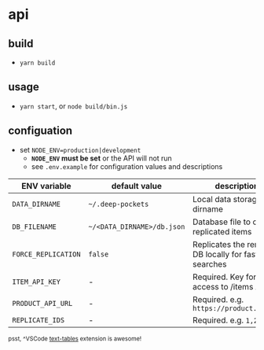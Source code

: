 # api

## build

- `yarn build`

## usage

- `yarn start`, or `node build/bin.js`


## configuation

- set `NODE_ENV=production|development`
  - **`NODE_ENV` must be set** or the API will not run
  - see `.env.example` for configuration values and descriptions

| ENV variable        | default value              | description                                          |
| ------------------- | -------------------------- | ---------------------------------------------------- |
| `DATA_DIRNAME`      | `~/.deep-pockets`          | Local data storage dirname                           |
| `DB_FILENAME`       | `~/<DATA_DIRNAME>/db.json` | Database file to cache replicated items              |
| `FORCE_REPLICATION` | `false`                    | Replicates the remote DB locally for faster searches |
| `ITEM_API_KEY`      | -                          | Required. Key for HTTP access to /items API          |
| `PRODUCT_API_URL`   | -                          | Required.  e.g. `https://product.api/v2`             |
| `REPLICATE_IDS`     | -                          | Required.  e.g. `1,2,3`                              |

<small>psst, ^VSCode [text-tables](https://github.com/rpeshkov/vscode-text-tables) extension is awesome!</small>
